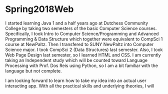 # Spring2018Web
I started learning Java 1 and a half years ago at Dutchess Community College by taking two semesters of the basic Computer Science courses. Specifically, I took Intro to Computer Science/Programming and Advanced Programming & Data Structure which together were equivalent to CompSci 1 course at NewPaltz. Then I transfered to SUNY NewPaltz into Computer Science major. I took CompSci 2 (Data Structures) last semester. Also, I took Web Page Design last semester, so I learned HTML and CSS. I am currently taking an Independent study which will be counted toward Language Processing with Prof. Dos Reis using Python, so I am a bit familiar with the language but not complete.

I am looking forward to learn how to take my idea into an actual user interacting app. With all the practical skills and underlying theories, I will 